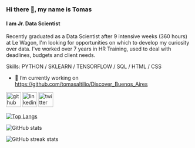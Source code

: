 ### Hi there 👋, my name is Tomas
#### I am Jr. Data Scientist

Recently graduated as a Data Scientist after 9 intensive weeks (360 hours) at Le Wagon, I'm looking for opportunities on which to develop my curiosity over data. I've worked over 7 years in HR Training, used to deal with deadlines, budgets and client needs. 

Skills: PYTHON / SKLEARN / TENSORFLOW / SQL / HTML / CSS

- 🔭 I’m currently working on https://github.com/tomasaltilio/Discover_Buenos_Aires 


[<img src='https://cdn.jsdelivr.net/npm/simple-icons@3.0.1/icons/github.svg' alt='github' height='40'>](https://github.com/tomasaltilio)  [<img src='https://cdn.jsdelivr.net/npm/simple-icons@3.0.1/icons/linkedin.svg' alt='linkedin' height='40'>](https://www.linkedin.com/in/tomasaltilio/)  [<img src='https://cdn.jsdelivr.net/npm/simple-icons@3.0.1/icons/twitter.svg' alt='twitter' height='40'>](https://twitter.com/tomasaltilio)  

[![Top Langs](https://github-readme-stats.vercel.app/api/top-langs/?username=tomasaltilio)](https://github.com/anuraghazra/github-readme-stats)

![GitHub stats](https://github-readme-stats.vercel.app/api?username=tomasaltilio&show_icons=true)  

![GitHub streak stats](https://github-readme-streak-stats.herokuapp.com/?user=tomasaltilio)  

